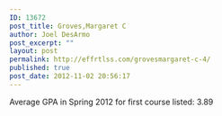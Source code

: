 ```yaml
---
ID: 13672
post_title: Groves,Margaret C
author: Joel DesArmo
post_excerpt: ""
layout: post
permalink: http://effrtlss.com/grovesmargaret-c-4/
published: true
post_date: 2012-11-02 20:56:17
---
```

<p>Average GPA in Spring 2012 for first course listed: 3.89</p>